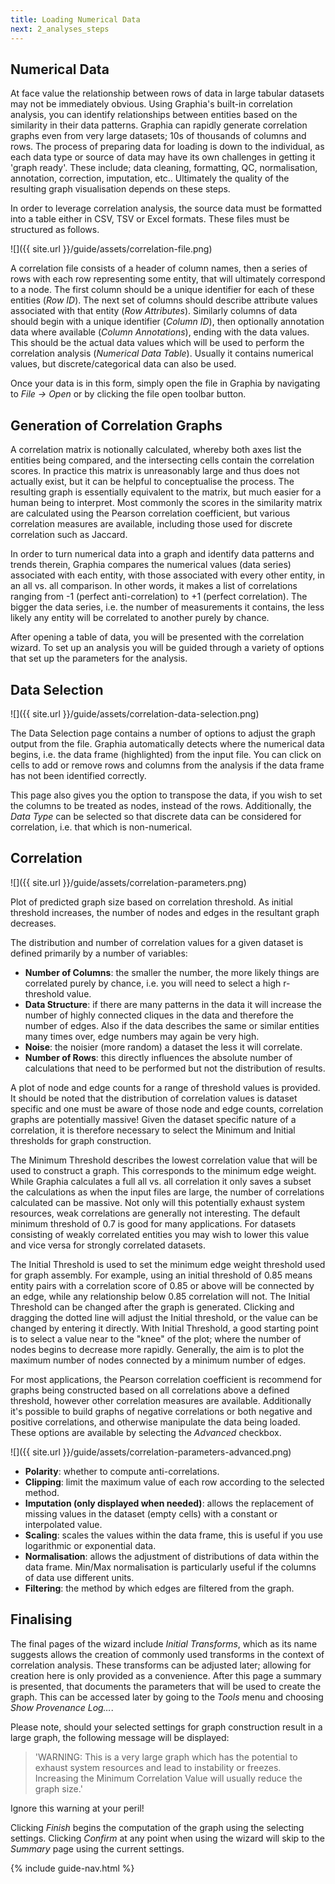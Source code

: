 ```yaml
---
title: Loading Numerical Data
next: 2_analyses_steps
---
```


## Numerical Data

At face value the relationship between rows of data in large tabular datasets may not be immediately obvious. Using Graphia's built-in correlation analysis, you can identify relationships between entities based on the similarity in their data patterns. Graphia can rapidly generate correlation graphs even from very large datasets; 10s of thousands of columns and rows. The process of preparing data for loading is down to the individual, as each data type or source of data may have its own challenges in getting it 'graph ready'. These include; data cleaning, formatting, QC, normalisation, annotation, correction, imputation, etc.. Ultimately the quality of the resulting graph visualisation depends on these steps.

In order to leverage correlation analysis, the source data must be formatted into a table either in CSV, TSV or Excel formats. These files must be structured as follows.

![]({{ site.url }}/guide/assets/correlation-file.png)

A correlation file consists of a header of column names, then a series of rows with each row representing some entity, that will ultimately correspond to a node. The first column should be a unique identifier for each of these entities (*Row ID*). The next set of columns should describe attribute values associated with that entity (*Row Attributes*). Similarly columns of data should begin with a unique identifier (*Column ID*), then optionally annotation data where available (*Column Annotations*), ending with the data values. This should be the actual data values which will be used to perform the correlation analysis (*Numerical Data Table*). Usually it contains numerical values, but discrete/categorical data can also be used.

Once your data is in this form, simply open the file in Graphia by navigating to *File → Open* or by clicking the file open toolbar button.

## Generation of Correlation Graphs

A correlation matrix is notionally calculated, whereby both axes list the entities being compared, and the intersecting cells contain the correlation scores. In practice this matrix is unreasonably large and thus does not actually exist, but it can be helpful to conceptualise the process. The resulting graph is essentially equivalent to the matrix, but much easier for a human being to interpret. Most commonly the scores in the similarity matrix are calculated using the Pearson correlation coefficient, but various correlation measures are available, including those used for discrete correlation such as Jaccard.

In order to turn numerical data into a graph and identify data patterns and trends therein, Graphia compares the numerical values (data series) associated with each entity, with those associated with every other entity, in an all vs. all comparison. In other words, it makes a list of correlations ranging from -1 (perfect anti-correlation) to +1 (perfect correlation). The bigger the data series, i.e. the number of measurements it contains, the less likely any entity will be correlated to another purely by chance.

After opening a table of data, you will be presented with the correlation wizard. To set up an analysis you will be guided through a variety of options that set up the parameters for the analysis.

## Data Selection

![]({{ site.url }}/guide/assets/correlation-data-selection.png)

The Data Selection page contains a number of options to adjust the graph output from the file. Graphia automatically detects where the numerical data begins, i.e. the data frame (highlighted) from the input file. You can click on cells to add or remove rows and columns from the analysis if the data frame has not been identified correctly.

This page also gives you the option to transpose the data, if you wish to set the columns to be treated as nodes, instead of the rows. Additionally, the *Data Type* can be selected so that discrete data can be considered for correlation, i.e. that which is non-numerical.

## Correlation

![]({{ site.url }}/guide/assets/correlation-parameters.png)
<div class="caption">Plot of predicted graph size based on correlation threshold. As initial threshold increases, the number of nodes and edges in the resultant graph decreases.</div>

The distribution and number of correlation values for a given dataset is defined primarily by a number of variables:
- **Number of Columns**: the smaller the number, the more likely things are correlated purely by chance, i.e. you will need to select a high r-threshold value.
- **Data Structure**: if there are many patterns in the data it will increase the number of highly connected cliques in the data and therefore the number of edges. Also if the data describes the same or similar entities many times over, edge numbers may again be very high.
- **Noise**: the noisier (more random) a dataset the less it will correlate.
- **Number of Rows**: this directly influences the absolute number of calculations that need to be performed but not the distribution of results.

A plot of node and edge counts for a range of threshold values is provided. It should be noted that the distribution of correlation values is dataset specific and one must be aware of those node and edge counts, correlation graphs are potentially massive! Given the dataset specific nature of a correlation, it is therefore necessary to select the Minimum and Initial thresholds for graph construction.

The Minimum Threshold describes the lowest correlation value that will be used to construct a graph. This corresponds to the minimum edge weight. While Graphia calculates a full all vs. all correlation it only saves a subset the calculations as when the input files are large, the number of correlations calculated can be massive. Not only will this potentially exhaust system resources, weak correlations are generally not interesting. The default minimum threshold of 0.7 is good for many applications. For datasets consisting of weakly correlated entities you may wish to lower this value and vice versa for strongly correlated datasets.

The Initial Threshold is used to set the minimum edge weight threshold used for graph assembly. For example, using an initial threshold of 0.85 means entity pairs with a correlation score of 0.85 or above will be connected by an edge, while any relationship below 0.85 correlation will not. The Initial Threshold can be changed after the graph is generated. Clicking and dragging the dotted line will adjust the Initial threshold, or the value can be changed by entering it directly. With Initial Threshold, a good starting point is to select a value near to the "knee" of the plot; where the number of nodes begins to decrease more rapidly. Generally, the aim is to plot the maximum number of nodes connected by a minimum number of edges.

For most applications, the Pearson correlation coefficient is recommend for graphs being constructed based on all correlations above a defined threshold, however other correlation measures are available. Additionally it's possible to build graphs of negative correlations or both negative and positive correlations, and otherwise manipulate the data being loaded. These options are available by selecting the *Advanced* checkbox.

![]({{ site.url }}/guide/assets/correlation-parameters-advanced.png)

- **Polarity**: whether to compute anti-correlations.
- **Clipping**: limit the maximum value of each row according to the selected method.
- **Imputation (only displayed when needed)**: allows the replacement of missing values in the dataset (empty cells) with a constant or interpolated value.
- **Scaling**: scales the values within the data frame, this is useful if you use logarithmic or exponential data.
- **Normalisation**: allows the adjustment of distributions of data within the data frame. Min/Max normalisation is particularly useful if the columns of data use different units.
- **Filtering**: the method by which edges are filtered from the graph.

## Finalising
The final pages of the wizard include *Initial Transforms*, which as its name suggests allows the creation of commonly used transforms in the context of correlation analysis. These transforms can be adjusted later; allowing for creation here is only provided as a convenience. After this page a summary is presented, that documents the parameters that will be used to create the graph. This can be accessed later by going to the *Tools* menu and choosing *Show Provenance Log…*.

Please note, should your selected settings for graph construction result in a large graph, the following message will be displayed:

> 'WARNING: This is a very large graph which has the potential to exhaust system resources and lead to instability or freezes. Increasing the Minimum Correlation Value will usually reduce the graph size.'

Ignore this warning at your peril!

Clicking *Finish* begins the computation of the graph using the selecting settings. Clicking *Confirm* at any point when using the wizard will skip to the *Summary* page using the current settings.

{% include guide-nav.html %}
